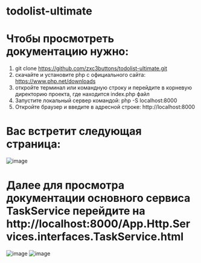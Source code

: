 # todolist-ultimate

# Чтобы просмотреть документацию нужно:
1) git clone https://github.com/zxc3buttons/todolist-ultimate.git
2) скачайте и установите php с официального сайта: https://www.php.net/downloads
3) откройте терминал или командную строку и перейдите в корневую директорию проекта, где находится index.php файл
4) Запустите локальный сервер командой: php -S localhost:8000
5) Откройте браузер и введите в адресной строке: http://localhost:8000

# Вас встретит следующая страница:
![image](https://user-images.githubusercontent.com/77736385/233606746-5a4bbe1e-e41e-4960-a700-7667add38d88.png)

# Далее для просмотра документации основного сервиса TaskService перейдите на http://localhost:8000/App.Http.Services.interfaces.TaskService.html
![image](https://user-images.githubusercontent.com/77736385/233606986-503a0eac-cb53-470f-a61d-2ca0ea6d70b7.png)
![image](https://user-images.githubusercontent.com/77736385/233607037-337b1d13-9f71-4b4c-a8ad-7afb07375e1f.png)
